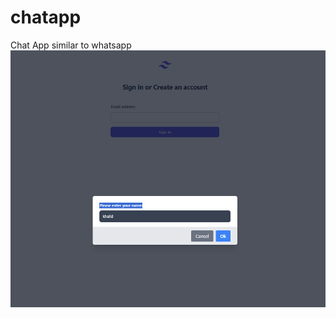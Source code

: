 # chatapp
Chat App similar to whatsapp
<img src="https://github.com/khalidnbg/chatapp/blob/main/1.PNG" />
